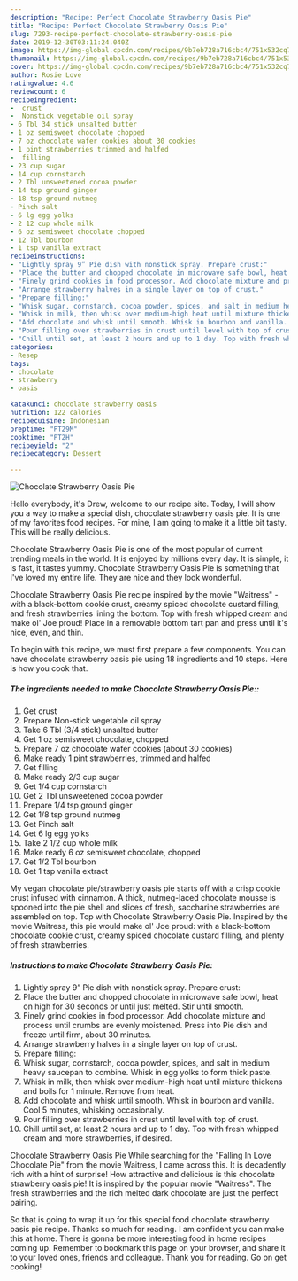 ```yaml
---
description: "Recipe: Perfect Chocolate Strawberry Oasis Pie"
title: "Recipe: Perfect Chocolate Strawberry Oasis Pie"
slug: 7293-recipe-perfect-chocolate-strawberry-oasis-pie
date: 2019-12-30T03:11:24.040Z
image: https://img-global.cpcdn.com/recipes/9b7eb728a716cbc4/751x532cq70/chocolate-strawberry-oasis-pie-recipe-main-photo.jpg
thumbnail: https://img-global.cpcdn.com/recipes/9b7eb728a716cbc4/751x532cq70/chocolate-strawberry-oasis-pie-recipe-main-photo.jpg
cover: https://img-global.cpcdn.com/recipes/9b7eb728a716cbc4/751x532cq70/chocolate-strawberry-oasis-pie-recipe-main-photo.jpg
author: Rosie Love
ratingvalue: 4.6
reviewcount: 6
recipeingredient:
-  crust
-  Nonstick vegetable oil spray
- 6 Tbl 34 stick unsalted butter
- 1 oz semisweet chocolate chopped
- 7 oz chocolate wafer cookies about 30 cookies
- 1 pint strawberries trimmed and halfed
-  filling
- 23 cup sugar
- 14 cup cornstarch
- 2 Tbl unsweetened cocoa powder
- 14 tsp ground ginger
- 18 tsp ground nutmeg
- Pinch salt
- 6 lg egg yolks
- 2 12 cup whole milk
- 6 oz semisweet chocolate chopped
- 12 Tbl bourbon
- 1 tsp vanilla extract
recipeinstructions:
- "Lightly spray 9” Pie dish with nonstick spray. Prepare crust:"
- "Place the butter and chopped chocolate in microwave safe bowl, heat on high for 30 seconds or until just melted. Stir until smooth."
- "Finely grind cookies in food processor. Add chocolate mixture and process until crumbs are evenly moistened. Press into Pie dish and freeze until firm, about 30 minutes."
- "Arrange strawberry halves in a single layer on top of crust."
- "Prepare filling:"
- "Whisk sugar, cornstarch, cocoa powder, spices, and salt in medium heavy saucepan to combine. Whisk in egg yolks to form thick paste."
- "Whisk in milk, then whisk over medium-high heat until mixture thickens and boils for 1 minute. Remove from heat."
- "Add chocolate and whisk until smooth. Whisk in bourbon and vanilla. Cool 5 minutes, whisking occasionally."
- "Pour filling over strawberries in crust until level with top of crust."
- "Chill until set, at least 2 hours and up to 1 day. Top with fresh whipped cream and more strawberries, if desired."
categories:
- Resep
tags:
- chocolate
- strawberry
- oasis

katakunci: chocolate strawberry oasis
nutrition: 122 calories
recipecuisine: Indonesian
preptime: "PT29M"
cooktime: "PT2H"
recipeyield: "2"
recipecategory: Dessert

---
```



![Chocolate Strawberry Oasis Pie](https://img-global.cpcdn.com/recipes/9b7eb728a716cbc4/751x532cq70/chocolate-strawberry-oasis-pie-recipe-main-photo.jpg)

Hello everybody, it's Drew, welcome to our recipe site. Today, I will show you a way to make a special dish, chocolate strawberry oasis pie. It is one of my favorites food recipes. For mine, I am going to make it a little bit tasty. This will be really delicious.

Chocolate Strawberry Oasis Pie is one of the most popular of current trending meals in the world. It is enjoyed by millions every day. It is simple, it is fast, it tastes yummy. Chocolate Strawberry Oasis Pie is something that I've loved my entire life. They are nice and they look wonderful.

Chocolate Strawberry Oasis Pie recipe inspired by the movie &#34;Waitress&#34; - with a black-bottom cookie crust, creamy spiced chocolate custard filling, and fresh strawberries lining the bottom. Top with fresh whipped cream and make ol&#39; Joe proud! Place in a removable bottom tart pan and press until it&#39;s nice, even, and thin.


To begin with this recipe, we must first prepare a few components. You can have chocolate strawberry oasis pie using 18 ingredients and 10 steps. Here is how you cook that.

##### The ingredients needed to make Chocolate Strawberry Oasis Pie::

1. Get  crust
1. Prepare  Non-stick vegetable oil spray
1. Take 6 Tbl (3/4 stick) unsalted butter
1. Get 1 oz semisweet chocolate, chopped
1. Prepare 7 oz chocolate wafer cookies (about 30 cookies)
1. Make ready 1 pint strawberries, trimmed and halfed
1. Get  filling
1. Make ready 2/3 cup sugar
1. Get 1/4 cup cornstarch
1. Get 2 Tbl unsweetened cocoa powder
1. Prepare 1/4 tsp ground ginger
1. Get 1/8 tsp ground nutmeg
1. Get Pinch salt
1. Get 6 lg egg yolks
1. Take 2 1/2 cup whole milk
1. Make ready 6 oz semisweet chocolate, chopped
1. Get 1/2 Tbl bourbon
1. Get 1 tsp vanilla extract


My vegan chocolate pie/strawberry oasis pie starts off with a crisp cookie crust infused with cinnamon. A thick, nutmeg-laced chocolate mousse is spooned into the pie shell and slices of fresh, saccharine strawberries are assembled on top. Top with Chocolate Strawberry Oasis Pie. Inspired by the movie Waitress, this pie would make ol&#39; Joe proud: with a black-bottom chocolate cookie crust, creamy spiced chocolate custard filling, and plenty of fresh strawberries. 

##### Instructions to make Chocolate Strawberry Oasis Pie:

1. Lightly spray 9” Pie dish with nonstick spray. Prepare crust:
1. Place the butter and chopped chocolate in microwave safe bowl, heat on high for 30 seconds or until just melted. Stir until smooth.
1. Finely grind cookies in food processor. Add chocolate mixture and process until crumbs are evenly moistened. Press into Pie dish and freeze until firm, about 30 minutes.
1. Arrange strawberry halves in a single layer on top of crust.
1. Prepare filling:
1. Whisk sugar, cornstarch, cocoa powder, spices, and salt in medium heavy saucepan to combine. Whisk in egg yolks to form thick paste.
1. Whisk in milk, then whisk over medium-high heat until mixture thickens and boils for 1 minute. Remove from heat.
1. Add chocolate and whisk until smooth. Whisk in bourbon and vanilla. Cool 5 minutes, whisking occasionally.
1. Pour filling over strawberries in crust until level with top of crust.
1. Chill until set, at least 2 hours and up to 1 day. Top with fresh whipped cream and more strawberries, if desired.


Chocolate Strawberry Oasis Pie While searching for the &#34;Falling In Love Chocolate Pie&#34; from the movie Waitress, I came across this. It is decadently rich with a hint of surprise! How attractive and delicious is this chocolate strawberry oasis pie! It is inspired by the popular movie &#34;Waitress&#34;. The fresh strawberries and the rich melted dark chocolate are just the perfect pairing. 

So that is going to wrap it up for this special food chocolate strawberry oasis pie recipe. Thanks so much for reading. I am confident you can make this at home. There is gonna be more interesting food in home recipes coming up. Remember to bookmark this page on your browser, and share it to your loved ones, friends and colleague. Thank you for reading. Go on get cooking!
